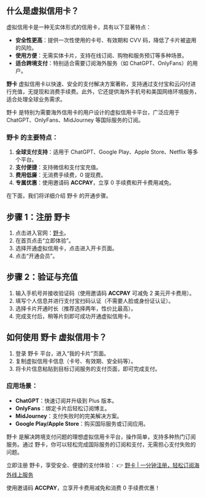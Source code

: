 ## 什么是虚拟信用卡？

虚拟信用卡是一种无实体形式的信用卡，具有以下显著特点：

- **安全性更高**：提供一次性使用的卡号、有效期和 CVV 码，降低了卡片被盗用的风险。
- **使用方便**：无需实体卡片，支持在线订阅、购物和服务预订等多种场景。
- **适合跨境支付**：特别适合需要订阅海外服务（如 ChatGPT、OnlyFans）的用户。

**野卡** 虚拟信用卡以快速、安全的支付解决方案著称，支持通过支付宝和云闪付进行充值，无提现和消费手续费。此外，它还提供海外手机号和美国网络环境服务，适合处理全球业务需求。

野卡 是特别为需要海外信用卡的用户设计的虚拟信用卡平台，广泛应用于 ChatGPT、OnlyFans、MidJourney 等国际服务的订阅。

### 野卡 的主要特点：

1. **全球支付支持**：适用于 ChatGPT、Google Play、Apple Store、Netflix 等多个平台。
2. **支付便捷**：支持微信和支付宝充值。
3. **费用低廉**：无消费手续费，0 提现费。
4. **专属优惠**：使用邀请码 **ACCPAY**，立享 0 手续费和开卡费用减免。

在下面，我们将详细介绍 野卡 的开通步骤。

## 步骤 1：注册 野卡

1. 点击进入官网：[野卡](https://bit.ly/bewildcard)。
2. 在首页点击“立即体验”。
3. 选择开通虚拟信用卡，点击进入开卡页面。
4. 点击“开通会员”。

## 步骤 2：验证与充值

1. 输入手机号并接收验证码（使用邀请码 **ACCPAY** 可减免 2 美元开卡费用）。
2. 填写个人信息并进行支付宝扫码认证（不需要人脸或身份证认证）。
3. 选择卡片开通时长（推荐选择两年，性价比最高）。
4. 完成支付后，稍等片刻即可成功开通虚拟信用卡。

## 如何使用 野卡 虚拟信用卡？

1. 登录 野卡 平台，进入“我的卡片”页面。
2. 复制虚拟信用卡信息（卡号、有效期、安全码等）。
3. 将卡片信息粘贴到目标订阅服务的支付页面，即可完成支付。

### 应用场景：

- **ChatGPT**：快速订阅并升级到 Plus 版本。
- **OnlyFans**：绑定卡片后轻松订阅博主。
- **MidJourney**：支付失败时的完美解决方案。
- **Google Play/Apple Store**：购买国际服务或订阅应用。

野卡 是解决跨境支付问题的理想虚拟信用卡平台，操作简单，支持多种热门订阅服务。通过 野卡，你可以轻松完成国际服务的订阅和支付，无需担心支付失败的问题。

立即注册 野卡，享受安全、便捷的支付体验：
👉 [野卡 | 一分钟注册，轻松订阅海外线上服务](https://bit.ly/bewildcard)

使用邀请码 **ACCPAY**，立享开卡费用减免和消费 0 手续费优惠！